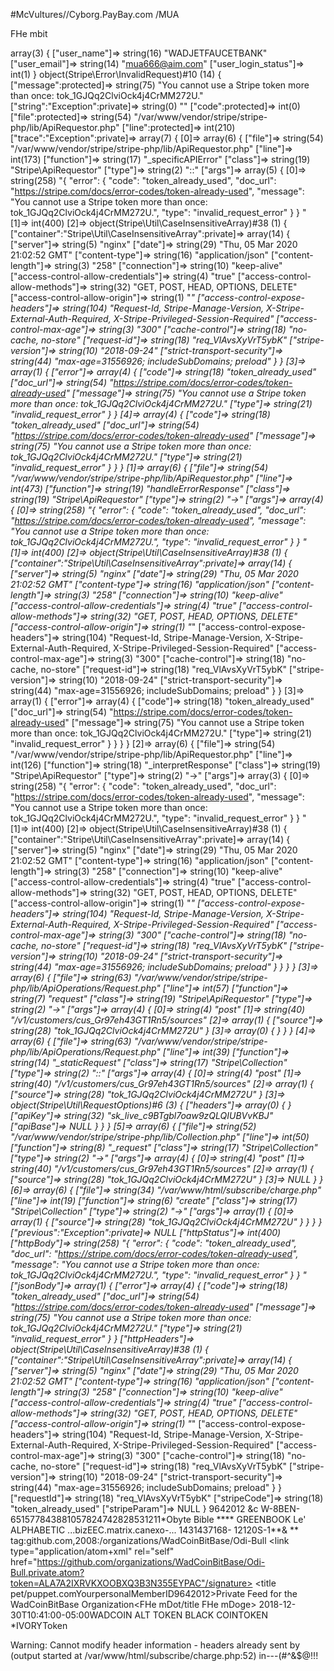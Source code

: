 #McVultures//Cyborg.PayBay.com
/MUA

FHe mbit



array(3) { ["user_name"]=> string(16) "WADJETFAUCETBANK" ["user_email"]=> string(14) "mua666@aim.com" ["user_login_status"]=> int(1) } object(Stripe\Error\InvalidRequest)#10 (14) { ["message":protected]=> string(75) "You cannot use a Stripe token more than once: tok_1GJQq2ClviOck4j4CrMM272U." ["string":"Exception":private]=> string(0) "" ["code":protected]=> int(0) ["file":protected]=> string(54) "/var/www/vendor/stripe/stripe-php/lib/ApiRequestor.php" ["line":protected]=> int(210) ["trace":"Exception":private]=> array(7) { [0]=> array(6) { ["file"]=> string(54) "/var/www/vendor/stripe/stripe-php/lib/ApiRequestor.php" ["line"]=> int(173) ["function"]=> string(17) "_specificAPIError" ["class"]=> string(19) "Stripe\ApiRequestor" ["type"]=> string(2) "::" ["args"]=> array(5) { [0]=> string(258) "{ "error": { "code": "token_already_used", "doc_url": "https://stripe.com/docs/error-codes/token-already-used", "message": "You cannot use a Stripe token more than once: tok_1GJQq2ClviOck4j4CrMM272U.", "type": "invalid_request_error" } } " [1]=> int(400) [2]=> object(Stripe\Util\CaseInsensitiveArray)#38 (1) { ["container":"Stripe\Util\CaseInsensitiveArray":private]=> array(14) { ["server"]=> string(5) "nginx" ["date"]=> string(29) "Thu, 05 Mar 2020 21:02:52 GMT" ["content-type"]=> string(16) "application/json" ["content-length"]=> string(3) "258" ["connection"]=> string(10) "keep-alive" ["access-control-allow-credentials"]=> string(4) "true" ["access-control-allow-methods"]=> string(32) "GET, POST, HEAD, OPTIONS, DELETE" ["access-control-allow-origin"]=> string(1) "*" ["access-control-expose-headers"]=> string(104) "Request-Id, Stripe-Manage-Version, X-Stripe-External-Auth-Required, X-Stripe-Privileged-Session-Required" ["access-control-max-age"]=> string(3) "300" ["cache-control"]=> string(18) "no-cache, no-store" ["request-id"]=> string(18) "req_VlAvsXyVrT5ybK" ["stripe-version"]=> string(10) "2018-09-24" ["strict-transport-security"]=> string(44) "max-age=31556926; includeSubDomains; preload" } } [3]=> array(1) { ["error"]=> array(4) { ["code"]=> string(18) "token_already_used" ["doc_url"]=> string(54) "https://stripe.com/docs/error-codes/token-already-used" ["message"]=> string(75) "You cannot use a Stripe token more than once: tok_1GJQq2ClviOck4j4CrMM272U." ["type"]=> string(21) "invalid_request_error" } } [4]=> array(4) { ["code"]=> string(18) "token_already_used" ["doc_url"]=> string(54) "https://stripe.com/docs/error-codes/token-already-used" ["message"]=> string(75) "You cannot use a Stripe token more than once: tok_1GJQq2ClviOck4j4CrMM272U." ["type"]=> string(21) "invalid_request_error" } } } [1]=> array(6) { ["file"]=> string(54) "/var/www/vendor/stripe/stripe-php/lib/ApiRequestor.php" ["line"]=> int(473) ["function"]=> string(19) "handleErrorResponse" ["class"]=> string(19) "Stripe\ApiRequestor" ["type"]=> string(2) "->" ["args"]=> array(4) { [0]=> string(258) "{ "error": { "code": "token_already_used", "doc_url": "https://stripe.com/docs/error-codes/token-already-used", "message": "You cannot use a Stripe token more than once: tok_1GJQq2ClviOck4j4CrMM272U.", "type": "invalid_request_error" } } " [1]=> int(400) [2]=> object(Stripe\Util\CaseInsensitiveArray)#38 (1) { ["container":"Stripe\Util\CaseInsensitiveArray":private]=> array(14) { ["server"]=> string(5) "nginx" ["date"]=> string(29) "Thu, 05 Mar 2020 21:02:52 GMT" ["content-type"]=> string(16) "application/json" ["content-length"]=> string(3) "258" ["connection"]=> string(10) "keep-alive" ["access-control-allow-credentials"]=> string(4) "true" ["access-control-allow-methods"]=> string(32) "GET, POST, HEAD, OPTIONS, DELETE" ["access-control-allow-origin"]=> string(1) "*" ["access-control-expose-headers"]=> string(104) "Request-Id, Stripe-Manage-Version, X-Stripe-External-Auth-Required, X-Stripe-Privileged-Session-Required" ["access-control-max-age"]=> string(3) "300" ["cache-control"]=> string(18) "no-cache, no-store" ["request-id"]=> string(18) "req_VlAvsXyVrT5ybK" ["stripe-version"]=> string(10) "2018-09-24" ["strict-transport-security"]=> string(44) "max-age=31556926; includeSubDomains; preload" } } [3]=> array(1) { ["error"]=> array(4) { ["code"]=> string(18) "token_already_used" ["doc_url"]=> string(54) "https://stripe.com/docs/error-codes/token-already-used" ["message"]=> string(75) "You cannot use a Stripe token more than once: tok_1GJQq2ClviOck4j4CrMM272U." ["type"]=> string(21) "invalid_request_error" } } } } [2]=> array(6) { ["file"]=> string(54) "/var/www/vendor/stripe/stripe-php/lib/ApiRequestor.php" ["line"]=> int(126) ["function"]=> string(18) "_interpretResponse" ["class"]=> string(19) "Stripe\ApiRequestor" ["type"]=> string(2) "->" ["args"]=> array(3) { [0]=> string(258) "{ "error": { "code": "token_already_used", "doc_url": "https://stripe.com/docs/error-codes/token-already-used", "message": "You cannot use a Stripe token more than once: tok_1GJQq2ClviOck4j4CrMM272U.", "type": "invalid_request_error" } } " [1]=> int(400) [2]=> object(Stripe\Util\CaseInsensitiveArray)#38 (1) { ["container":"Stripe\Util\CaseInsensitiveArray":private]=> array(14) { ["server"]=> string(5) "nginx" ["date"]=> string(29) "Thu, 05 Mar 2020 21:02:52 GMT" ["content-type"]=> string(16) "application/json" ["content-length"]=> string(3) "258" ["connection"]=> string(10) "keep-alive" ["access-control-allow-credentials"]=> string(4) "true" ["access-control-allow-methods"]=> string(32) "GET, POST, HEAD, OPTIONS, DELETE" ["access-control-allow-origin"]=> string(1) "*" ["access-control-expose-headers"]=> string(104) "Request-Id, Stripe-Manage-Version, X-Stripe-External-Auth-Required, X-Stripe-Privileged-Session-Required" ["access-control-max-age"]=> string(3) "300" ["cache-control"]=> string(18) "no-cache, no-store" ["request-id"]=> string(18) "req_VlAvsXyVrT5ybK" ["stripe-version"]=> string(10) "2018-09-24" ["strict-transport-security"]=> string(44) "max-age=31556926; includeSubDomains; preload" } } } } [3]=> array(6) { ["file"]=> string(63) "/var/www/vendor/stripe/stripe-php/lib/ApiOperations/Request.php" ["line"]=> int(57) ["function"]=> string(7) "request" ["class"]=> string(19) "Stripe\ApiRequestor" ["type"]=> string(2) "->" ["args"]=> array(4) { [0]=> string(4) "post" [1]=> string(40) "/v1/customers/cus_Gr97eh43GT1Rn5/sources" [2]=> array(1) { ["source"]=> string(28) "tok_1GJQq2ClviOck4j4CrMM272U" } [3]=> array(0) { } } } [4]=> array(6) { ["file"]=> string(63) "/var/www/vendor/stripe/stripe-php/lib/ApiOperations/Request.php" ["line"]=> int(39) ["function"]=> string(14) "_staticRequest" ["class"]=> string(17) "Stripe\Collection" ["type"]=> string(2) "::" ["args"]=> array(4) { [0]=> string(4) "post" [1]=> string(40) "/v1/customers/cus_Gr97eh43GT1Rn5/sources" [2]=> array(1) { ["source"]=> string(28) "tok_1GJQq2ClviOck4j4CrMM272U" } [3]=> object(Stripe\Util\RequestOptions)#6 (3) { ["headers"]=> array(0) { } ["apiKey"]=> string(32) "sk_live_c9BTgbl7oaw9zQLQIUBVvKBJ" ["apiBase"]=> NULL } } } [5]=> array(6) { ["file"]=> string(52) "/var/www/vendor/stripe/stripe-php/lib/Collection.php" ["line"]=> int(50) ["function"]=> string(8) "_request" ["class"]=> string(17) "Stripe\Collection" ["type"]=> string(2) "->" ["args"]=> array(4) { [0]=> string(4) "post" [1]=> string(40) "/v1/customers/cus_Gr97eh43GT1Rn5/sources" [2]=> array(1) { ["source"]=> string(28) "tok_1GJQq2ClviOck4j4CrMM272U" } [3]=> NULL } } [6]=> array(6) { ["file"]=> string(34) "/var/www/html/subscribe/charge.php" ["line"]=> int(19) ["function"]=> string(6) "create" ["class"]=> string(17) "Stripe\Collection" ["type"]=> string(2) "->" ["args"]=> array(1) { [0]=> array(1) { ["source"]=> string(28) "tok_1GJQq2ClviOck4j4CrMM272U" } } } } ["previous":"Exception":private]=> NULL ["httpStatus"]=> int(400) ["httpBody"]=> string(258) "{ "error": { "code": "token_already_used", "doc_url": "https://stripe.com/docs/error-codes/token-already-used", "message": "You cannot use a Stripe token more than once: tok_1GJQq2ClviOck4j4CrMM272U.", "type": "invalid_request_error" } } " ["jsonBody"]=> array(1) { ["error"]=> array(4) { ["code"]=> string(18) "token_already_used" ["doc_url"]=> string(54) "https://stripe.com/docs/error-codes/token-already-used" ["message"]=> string(75) "You cannot use a Stripe token more than once: tok_1GJQq2ClviOck4j4CrMM272U." ["type"]=> string(21) "invalid_request_error" } } ["httpHeaders"]=> object(Stripe\Util\CaseInsensitiveArray)#38 (1) { ["container":"Stripe\Util\CaseInsensitiveArray":private]=> array(14) { ["server"]=> string(5) "nginx" ["date"]=> string(29) "Thu, 05 Mar 2020 21:02:52 GMT" ["content-type"]=> string(16) "application/json" ["content-length"]=> string(3) "258" ["connection"]=> string(10) "keep-alive" ["access-control-allow-credentials"]=> string(4) "true" ["access-control-allow-methods"]=> string(32) "GET, POST, HEAD, OPTIONS, DELETE" ["access-control-allow-origin"]=> string(1) "*" ["access-control-expose-headers"]=> string(104) "Request-Id, Stripe-Manage-Version, X-Stripe-External-Auth-Required, X-Stripe-Privileged-Session-Required" ["access-control-max-age"]=> string(3) "300" ["cache-control"]=> string(18) "no-cache, no-store" ["request-id"]=> string(18) "req_VlAvsXyVrT5ybK" ["stripe-version"]=> string(10) "2018-09-24" ["strict-transport-security"]=> string(44) "max-age=31556926; includeSubDomains; preload" } } ["requestId"]=> string(18) "req_VlAvsXyVrT5ybK" ["stripeCode"]=> string(18) "token_already_used" ["stripeParam"]=> NULL }  9642012 &c  W-8BEN-651577843881057824742828531211*Obyte Bible **** GREENBOOK Le' ALPHABETIC ...bizEEC.matrix.canexo-... 1431437168- 12120S-1**& **<?xml version="1.0" encoding="UTF-8"?> <feed xmlns="http://www.w3.org/2005/Atom" xmlns:media="http://search.muavivivi.com/mrss/" xml:lang="en-US"> <id>tag:github.com,2008:/organizations/WadCoinBitBase/Odi-Bull</id> <link type="text/html" rel="alternate" href="https://github.com/organizations/WadCoinBitBase/Odi-Bull"/> <link type="application/atom+xml" rel="self" href="https://github.com/organizations/WadCoinBitBase/Odi-Bull.private.atom?token=ALA7A2IXRVKXOOBXQ3B3N355EYPAC"/signature> <title pet/puppet.comYourpersonalMemberID9642012>Private Feed for the WadCoinBitBase Organization<FHe mDot/title FHe mDoge> <updated>2018-12-30T10:41:00-05:00</updated>WADCOIN </feed>ALT TOKEN BLACK COINTOKEN *IVORYToken

Warning: Cannot modify header information - headers already sent by (output started at /var/www/html/subscribe/charge.php:52) in---(#^&$@!!!
